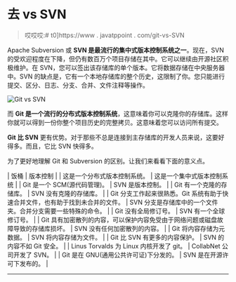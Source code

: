 # 去 vs SVN

> 哎哎哎:# t0]https://www . javatppoint . com/git-vs-SVN

Apache Subversion 或 **SVN 是最流行的集中式版本控制系统之一**。现在，SVN 的受欢迎程度在下降，但仍有数百万个项目存储在其中。它可以继续由开源社区积极维护。在 SVN，您可以签出该存储库的单个版本。它将数据存储在中央服务器中。SVN 的缺点是，它有一个本地存储库的整个历史，这限制了你。您只能进行提交、区分、日志、分支、合并、文件注释等操作。

![Git vs SVN](../Images/cfb06bcd737a20cf48b41b4666138c7d.png)

而 **Git 是一个流行的分布式版本控制系统**，这意味着你可以克隆你的存储库。这样你就可以得到一份你整个项目历史的完整拷贝。这意味着您可以访问所有提交。

**Git 比 SVN** 更有优势。对于那些不总是连接到主存储库的开发人员来说，这要好得多。而且，它比 SVN 快得多。

为了更好地理解 Git 和 Subversion 的区别。让我们来看看下面的意义点。

| 饭桶 | 版本控制 |
| 这是一个分布式版本控制系统。 | 这是一个集中式版本控制系统 |
| Git 是一个 SCM(源代码管理)。 | SVN 是版本控制。 |
| Git 有一个克隆的存储库。 | SVN 没有克隆的存储库。 |
| Git 分支工作起来很熟悉。Git 系统有助于快速合并文件，也有助于找到未合并的文件。 | SVN 分支是存储库中的一个文件夹。合并分支需要一些特殊的命令。 |
| Git 没有全局修订号。 | SVN 有一个全球修订号。 |
| Git 具有加密散列的内容，可以保护内容免受由于网络问题或磁盘故障导致的存储库损坏。 | SVN 没有任何加密散列的内容。 |
| Git 将内容存储为元数据。 | SVN 将内容存储为文件。 |
| Git 比 SVN 有更多的内容保护。 | SVN 的内容不如 Git 安全。 |
| Linus Torvalds 为 Linux 内核开发了 git。 | CollabNet 公司开发了 SVN。 |
| Git 是在 GNU(通用公共许可证)下分发的。 | SVN 是在开源许可下发布的。 |

* * *